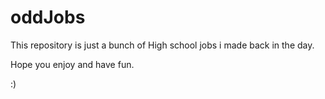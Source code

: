 # oddJobs

This repository is just a bunch of High school jobs i made back in the day.

Hope you enjoy and have fun.

:)
